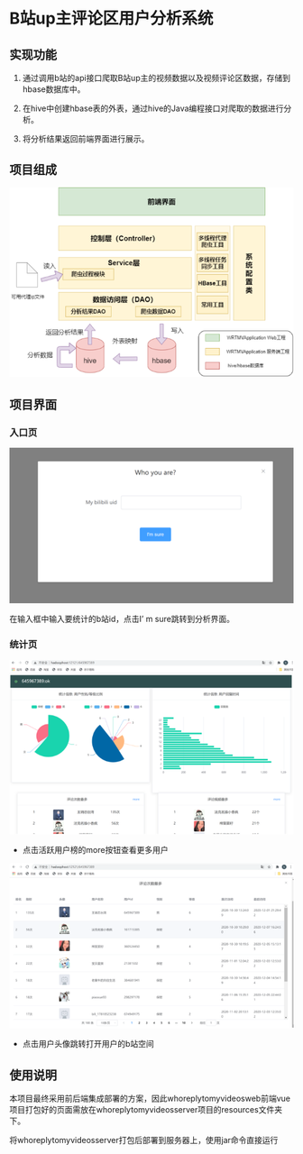 # B站up主评论区用户分析系统

## 实现功能

1. 通过调用b站的api接口爬取B站up主的视频数据以及视频评论区数据，存储到hbase数据库中。

2. 在hive中创建hbase表的外表，通过hive的Java编程接口对爬取的数据进行分析。

3. 将分析结果返回前端界面进行展示。

## 项目组成

![image-20210427213638513](.img/README/image-20210427213638513.png)

## 项目界面

### 入口页

![image-20210427213833223](.img/README/image-20210427213833223.png)

在输入框中输入要统计的b站id，点击I’ m sure跳转到分析界面。

### 统计页

![image-20210427213930273](.img/README/image-20210427213930273.png)

- 点击活跃用户榜的more按钮查看更多用户

![image-20210427213955948](.img/README/image-20210427213955948.png)

- 点击用户头像跳转打开用户的b站空间

## 使用说明

本项目最终采用前后端集成部署的方案，因此whoreplytomyvideosweb前端vue项目打包好的页面需放在whoreplytomyvideosserver项目的resources文件夹下。

将whoreplytomyvideosserver打包后部署到服务器上，使用jar命令直接运行